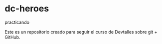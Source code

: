 # dc-heroes
practicando

Este es un repositorio creado para seguir el curso de Devtalles sobre git + GitHub.
